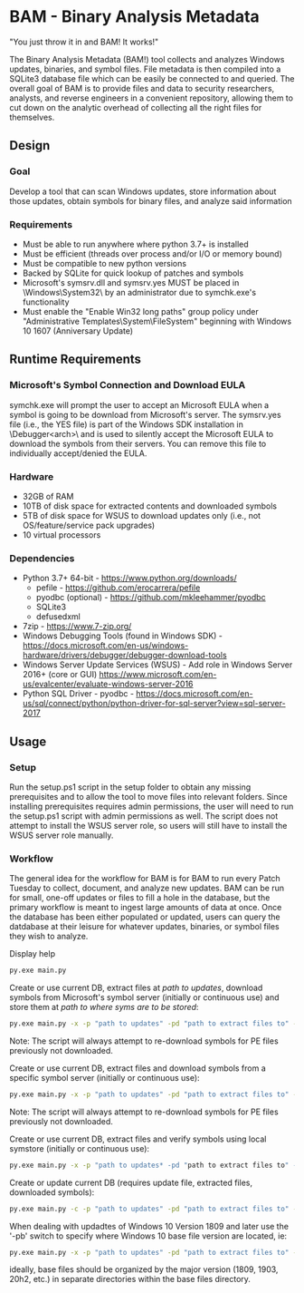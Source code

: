 # BAM - Binary Analysis Metadata

"You just throw it in and BAM! It works!"

The Binary Analysis Metadata (BAM!) tool collects and analyzes Windows updates, binaries, and symbol files. File metadata is then compiled into a SQLite3 database file which can be easily be connected to and queried. The overall goal of BAM is to provide files and data to security researchers, analysts, and reverse engineers in a convenient repository, allowing them to cut down on the analytic overhead of collecting all the right files for themselves.

## Design

### Goal

Develop a tool that can scan Windows updates, store information about those updates, obtain symbols for binary files, and analyze said information

### Requirements

* Must be able to run anywhere where python 3.7+ is installed
* Must be efficient (threads over process and/or I/O or memory bound)
* Must be compatible to new python versions
* Backed by SQLite for quick lookup of patches and symbols
* Microsoft's symsrv.dll and symsrv.yes MUST be placed in \Windows\System32\ by an administrator due to symchk.exe's functionality
* Must enable the "Enable Win32 long paths" group policy under "Administrative Templates\System\FileSystem" beginning with Windows 10 1607 (Anniversary Update)

## Runtime Requirements

### Microsoft's Symbol Connection and Download EULA

symchk.exe will prompt the user to accept an Microsoft EULA when a symbol is going to be download from Microsoft's server. The symsrv.yes file (i.e., the YES file) is part of the Windows SDK installation in \Debugger\<arch>\ and is used to silently accept the Microsoft EULA to download the symbols from their servers. You can remove this file to individually accept/denied the EULA.

### Hardware

* 32GB of RAM
* 10TB of disk space for extracted contents and downloaded symbols
* 5TB of disk space for WSUS to download updates only (i.e., not OS/feature/service pack upgrades)
* 10 virtual processors

### Dependencies

* Python 3.7+ 64-bit - <https://www.python.org/downloads/>
  * pefile - <https://github.com/erocarrera/pefile>
  * pyodbc (optional) - <https://github.com/mkleehammer/pyodbc>
  * SQLite3
  * defusedxml
* 7zip - https://www.7-zip.org/
* Windows Debugging Tools (found in Windows SDK) - <https://docs.microsoft.com/en-us/windows-hardware/drivers/debugger/debugger-download-tools>
* Windows Server Update Services (WSUS)  - Add role in Windows Server 2016+ (core or GUI) <https://www.microsoft.com/en-us/evalcenter/evaluate-windows-server-2016>
* Python SQL Driver - pyodbc - <https://docs.microsoft.com/en-us/sql/connect/python/python-driver-for-sql-server?view=sql-server-2017>

## Usage

### Setup

Run the setup.ps1 script in the setup folder to obtain any missing prerequisites and to allow the tool to move files into relevant folders. Since installing prerequisites requires admin permissions, the user will need to run the setup.ps1 script with admin permissions as well. The script does not attempt to install the WSUS server role, so users will still have to install the WSUS server role manually.

### Workflow
The general idea for the workflow for BAM is for BAM to run every Patch Tuesday to collect, document, and analyze new updates. BAM can be run for small, one-off updates or files to fill a hole in the database, but the primary workflow is meant to ingest large amounts of data at once. Once the database has been either populated or updated, users can query the datdabase at their leisure for whatever updates, binaries, or symbol files they wish to analyze.

Display help

```cmd
py.exe main.py
```

Create or use current DB, extract files at *path to updates*, download symbols from Microsoft's symbol server (initially or continuous use) and store them at *path to where syms are to be stored*:

```cmd
py.exe main.py -x -p "path to updates" -pd "path to extract files to" -sp "path to where syms are to be stored"
```

Note: The script will always attempt to re-download symbols for PE files previously not downloaded.

Create or use current DB, extract files and download symbols from a specific symbol server (initially or continuous use):

```cmd
py.exe main.py -x -p "path to updates" -pd "path to extract files to" -ss "symstore location" -sp "path to where syms are to be stored"
```

Note: The script will always attempt to re-download symbols for PE files previously not downloaded.

Create or use current DB, extract files and verify symbols using local symstore (initially or continuous use):

```cmd
py.exe main.py -x -p "path to updates* -pd "path to extract files to" -sl -ss "directory path to symstore location or symbol location" -sp "path to where syms are to be stored"
```

Create or update current DB (requires update file, extracted files, downloaded symbols):

```cmd
py.exe main.py -c -p "path to updates" -pd "path to extract files to" -sl -ss "directory path to symstore location or symbol location" -sp "path to where syms are to be stored"
```

When dealing with updadtes of Windows 10 Version 1809 and later use the '-pb' switch to specify where Windows 10 base file version are located, ie:
```cmd
py.exe main.py -x -p "path to updates" -pd "path to extract files to" -pb "path to base files" -sp "path to where syms are to be stored"
```
ideally, base files should be organized by the major version (1809, 1903, 20h2, etc.) in separate directories within the base files directory.